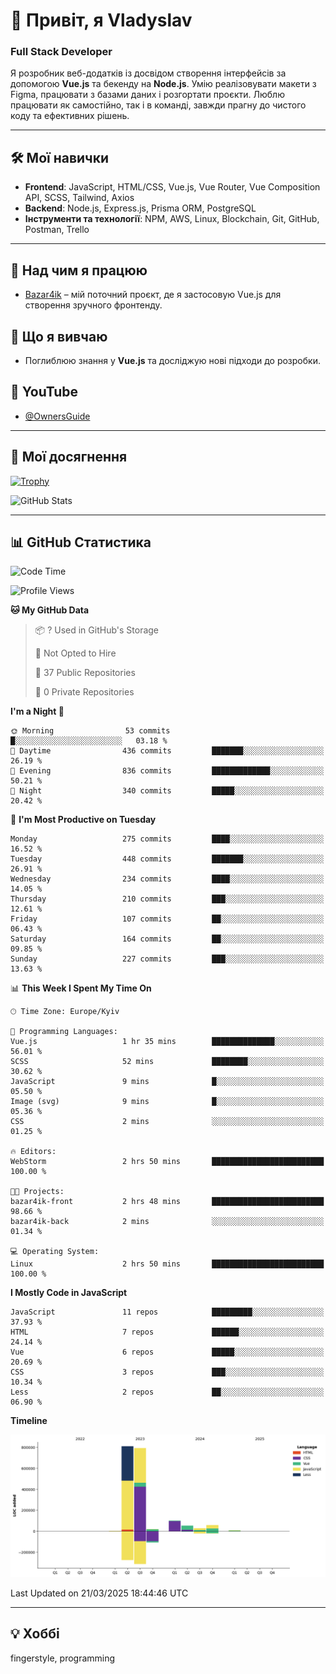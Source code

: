 # 👋 Привіт, я Vladyslav  
### Full Stack Developer  

Я розробник веб-додатків із досвідом створення інтерфейсів за допомогою **Vue.js** та бекенду на **Node.js**. Умію реалізовувати макети з Figma, працювати з базами даних і розгортати проєкти. Люблю працювати як самостійно, так і в команді, завжди прагну до чистого коду та ефективних рішень.

---

## 🛠 Мої навички  
- **Frontend**: JavaScript, HTML/CSS, Vue.js, Vue Router, Vue Composition API, SCSS, Tailwind, Axios  
- **Backend**: Node.js, Express.js, Prisma ORM, PostgreSQL  
- **Інструменти та технології**: NPM, AWS, Linux, Blockchain, Git, GitHub, Postman, Trello  

---

## 🔭 Над чим я працюю  
- [Bazar4ik](https://github.com/owner6/bazar4ik-front) – мій поточний проєкт, де я застосовую Vue.js для створення зручного фронтенду.

## 🌱 Що я вивчаю  
- Поглиблюю знання у **Vue.js** та досліджую нові підходи до розробки.

## 🎥 YouTube  
- [@OwnersGuide](https://www.youtube.com/@OwnersGuide-)
  
---

## 🌟 Мої досягнення  
[![Trophy](https://github-profile-trophy.vercel.app/?username=owner6&theme=default)](https://github.com/ryo-ma/github-profile-trophy)

<div align="left">
  <img src="https://github-readme-stats.vercel.app/api?username=owner6&show_icons=true&theme=default" alt="GitHub Stats"/>
</div>

---

## 📊 GitHub Статистика  
<!--START_SECTION:waka-->
![Code Time](http://img.shields.io/badge/Code%20Time-46%20hrs%2015%20mins-blue)

![Profile Views](http://img.shields.io/badge/Profile%20Views-0-blue)

**🐱 My GitHub Data** 

> 📦 ? Used in GitHub's Storage 
 > 
> 🚫 Not Opted to Hire
 > 
> 📜 37 Public Repositories 
 > 
> 🔑 0 Private Repositories 
 > 
**I'm a Night 🦉** 

```text
🌞 Morning                53 commits          █░░░░░░░░░░░░░░░░░░░░░░░░   03.18 % 
🌆 Daytime                436 commits         ███████░░░░░░░░░░░░░░░░░░   26.19 % 
🌃 Evening                836 commits         █████████████░░░░░░░░░░░░   50.21 % 
🌙 Night                  340 commits         █████░░░░░░░░░░░░░░░░░░░░   20.42 % 
```
📅 **I'm Most Productive on Tuesday** 

```text
Monday                   275 commits         ████░░░░░░░░░░░░░░░░░░░░░   16.52 % 
Tuesday                  448 commits         ███████░░░░░░░░░░░░░░░░░░   26.91 % 
Wednesday                234 commits         ████░░░░░░░░░░░░░░░░░░░░░   14.05 % 
Thursday                 210 commits         ███░░░░░░░░░░░░░░░░░░░░░░   12.61 % 
Friday                   107 commits         ██░░░░░░░░░░░░░░░░░░░░░░░   06.43 % 
Saturday                 164 commits         ██░░░░░░░░░░░░░░░░░░░░░░░   09.85 % 
Sunday                   227 commits         ███░░░░░░░░░░░░░░░░░░░░░░   13.63 % 
```


📊 **This Week I Spent My Time On** 

```text
🕑︎ Time Zone: Europe/Kyiv

💬 Programming Languages: 
Vue.js                   1 hr 35 mins        ██████████████░░░░░░░░░░░   56.01 % 
SCSS                     52 mins             ████████░░░░░░░░░░░░░░░░░   30.62 % 
JavaScript               9 mins              █░░░░░░░░░░░░░░░░░░░░░░░░   05.50 % 
Image (svg)              9 mins              █░░░░░░░░░░░░░░░░░░░░░░░░   05.36 % 
CSS                      2 mins              ░░░░░░░░░░░░░░░░░░░░░░░░░   01.25 % 

🔥 Editors: 
WebStorm                 2 hrs 50 mins       █████████████████████████   100.00 % 

🐱‍💻 Projects: 
bazar4ik-front           2 hrs 48 mins       █████████████████████████   98.66 % 
bazar4ik-back            2 mins              ░░░░░░░░░░░░░░░░░░░░░░░░░   01.34 % 

💻 Operating System: 
Linux                    2 hrs 50 mins       █████████████████████████   100.00 % 
```

**I Mostly Code in JavaScript** 

```text
JavaScript               11 repos            █████████░░░░░░░░░░░░░░░░   37.93 % 
HTML                     7 repos             ██████░░░░░░░░░░░░░░░░░░░   24.14 % 
Vue                      6 repos             █████░░░░░░░░░░░░░░░░░░░░   20.69 % 
CSS                      3 repos             ███░░░░░░░░░░░░░░░░░░░░░░   10.34 % 
Less                     2 repos             ██░░░░░░░░░░░░░░░░░░░░░░░   06.90 % 
```



**Timeline**

![Lines of Code chart](https://raw.githubusercontent.com/owner6/owner6/main/assets/bar_graph.png)


 Last Updated on 21/03/2025 18:44:46 UTC
<!--END_SECTION:waka-->




---

## 💡 Хоббі  
fingerstyle, programming  
